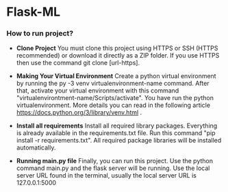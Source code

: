# Flask-ML

### How to run project?
- **Clone Project**
You must clone this project using HTTPS or SSH (HTTPS recommended) or download it directly as a ZIP folder. If you use HTTPS then use the command git clone [url-https]. 

- **Making Your Virtual Environment**
Create a python virtual environment by running the py -3 venv virtualenvironment-name command. After that, activate your virtual environment with this command "virtualenvirontment-name/Scripts/activate". You have run the python virtualenvironment. More details you can read in the following article https://docs.python.org/3/library/venv.html .

- **Install all requirements**
Install all required library packages. Everything is already available in the requirements.txt file. Run this command "pip install -r requirements.txt". All required package libraries will be installed automatically.

- **Running main.py file**
Finally, you can run this project. Use the python command main.py and the flask server will be running. Use the local server URL found in the terminal, usually the local server URL is 127.0.0.1:5000

